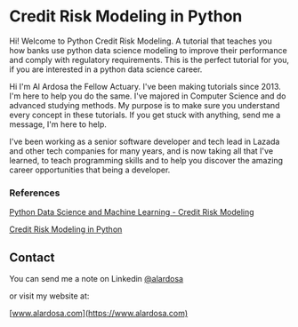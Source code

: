 # Credit Risk Modeling in Python 

Hi! Welcome to Python Credit Risk Modeling. A tutorial that teaches you how banks use python data science modeling to improve their performance and comply with regulatory requirements. This is the perfect tutorial for you, if you are interested in a python data science career.

Hi I'm Al Ardosa the Fellow Actuary. I've been making tutorials since 2013. I'm here to help you do the same. I've majored in Computer Science and do advanced studying methods. My purpose is to make sure you understand every concept in these tutorials. If you get stuck with anything, send me a message, I'm here to help.

I've been working as a senior software developer and tech lead in Lazada and other tech companies for many years, and is now taking all that I've learned, to teach programming skills and to help you discover the amazing career opportunities that being a developer.

### References
[Python Data Science and Machine Learning - Credit Risk Modeling](https://www.alardosa.com/python-data-science-credit-risk-modeling/)

[Credit Risk Modeling in Python](https://www.udemy.com/course/credit-risk-modeling-in-python/)

## Contact
You can send me a note on Linkedin [@alardosa](https://www.linkedin.com/in/alardosa/)

or visit my website at:

[www.alardosa.com](https://www.alardosa.com)